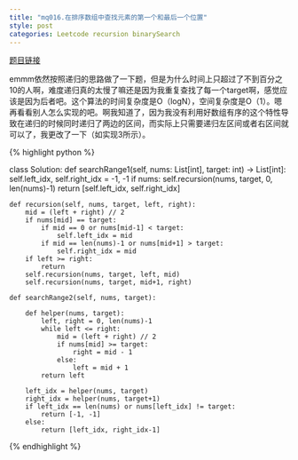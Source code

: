 ```yaml
---
title: "mq016.在排序数组中查找元素的第一个和最后一个位置"
style: post
categories: Leetcode recursion binarySearch
---
```


[题目链接](https://leetcode-cn.com/problems/find-first-and-last-position-of-element-in-sorted-array/)

emmm依然按照递归的思路做了一下题，但是为什么时间上只超过了不到百分之10的人啊，难度递归真的太慢了嘛还是因为我重复查找了每一个target啊，感觉应该是因为后者吧。这个算法的时间复杂度是O（logN），空间复杂度是O（1）。嗯再看看别人怎么实现的吧。啊我知道了，因为我没有利用好数组有序的这个特性导致在递归的时候同时递归了两边的区间，而实际上只需要递归左区间或者右区间就可以了，我更改了一下（如实现3所示）。

{% highlight python %}

class Solution:
    def searchRange1(self, nums: List[int], target: int) -> List[int]:
        self.left_idx, self.right_idx = -1, -1
        if nums:
            self.recursion(nums, target, 0, len(nums)-1)
        return [self.left_idx, self.right_idx]

    def recursion(self, nums, target, left, right):
        mid = (left + right) // 2
        if nums[mid] == target:
            if mid == 0 or nums[mid-1] < target:
                self.left_idx = mid
            if mid == len(nums)-1 or nums[mid+1] > target:
                self.right_idx = mid
        if left >= right:
            return
        self.recursion(nums, target, left, mid)
        self.recursion(nums, target, mid+1, right)

    def searchRange2(self, nums, target):

        def helper(nums, target):
            left, right = 0, len(nums)-1
            while left <= right:
                mid = (left + right) // 2
                if nums[mid] >= target:
                    right = mid - 1
                else:
                    left = mid + 1
            return left

        left_idx = helper(nums, target)
        right_idx = helper(nums, target+1)
        if left_idx == len(nums) or nums[left_idx] != target:
            return [-1, -1]
        else:
            return [left_idx, right_idx-1]


{% endhighlight %}

